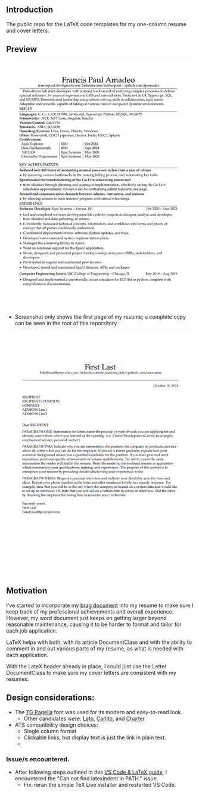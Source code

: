 ## Introduction

The public repo for the LaTeX code templates for my one-column resume and cover letters.

## Preview

![Resume Screenshot](/resume_preview.png)

- Screenshot only shows the first page of my resume; a complete copy can be seen in the root of this reporsitory

![Cover Letter Screenshot](/Letter_preview.png)

## Motivation

I've started to incorporate my [brag document](https://jvns.ca/blog/brag-documents/#template) into my resume to make sure I keep track of my professional achievements and overall experience. However, my word document just keeps on getting larger beyond reasonable maintenance, causing it to be harder to format and tailor for each job application.

LaTeX helps with both, with its article DocumentClass and with the ability to comment in and out various parts of my resume, as what is needed with each application.

With the LateX header already in place, I could just use the Letter DocumentClass to make sure my cover letters are consistent with my resumes.

## Design considerations:

- The [TG Pagella](https://www.tug.org/FontCatalogue/texgyrepagella/) font was used for its modern and easy-to-read look.
  - Other candidates were: [Lato](https://ctan.org/pkg/lato), [Carlito](https://ctan.org/pkg/carlito), and [Charter](https://ctan.org/pkg/charter)
- ATS compatibility design choices:
  - Single column format
  - Clickable links, but display text is just the link in plain text.
  -

### Issue/s encountered.

- After following steps outlined in this [VS Code & LaTeX guide](https://mathjiajia.github.io/vscode-and-latex/), I encountered the "Can not find latexindent in PATH." issue.
  - Fix: reran the simple TeX Live installer and restarted VS Code.

